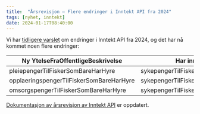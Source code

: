 ```yaml
---
title:  "Årsrevisjon – Flere endringer i Inntekt API fra 2024"
tags: [nyhet, inntekt]
date: 2024-01-17T08:40:00
---
```

Vi har [tidligere varslet](https://skatteetaten.github.io/api-dokumentasjon/nyheter-og-driftsvarsler/2023/12/15/aarsrevisjon-inntekt-2024) om endringer i Inntekt API fra 2024, og det har nå kommet noen flere endringer:

| Ny YtelseFraOffentligeBeskrivelse |	Har inngått i |	SBL |	OTP |
|---|---|---|---|
| pleiepengerTilFiskerSomBareHarHyre |	sykepengerTilFiskerSomBareHarHyre |	X	| X |
| opplaeringspengerTilFiskerSomBareHarHyre |	sykepengerTilFiskerSomBareHarHyre	| X	| X |
| omsorgspengerTilFiskerSomBareHarHyre |	sykepengerTilFiskerSomBareHarHyre	| X	| X |

[Dokumentasjon av årsrevisjon av Inntekt API](https://skatteetaten.github.io/api-dokumentasjon/api/inntekt?tab=Årsrevisjon) er oppdatert.


